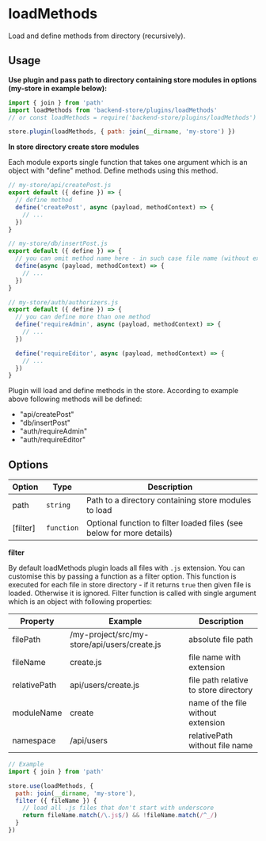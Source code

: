 # loadMethods

Load and define methods from directory (recursively).

## Usage

**Use plugin and pass path to directory containing store modules in options (my-store in example below):**

```js
import { join } from 'path'
import loadMethods from 'backend-store/plugins/loadMethods'
// or const loadMethods = require('backend-store/plugins/loadMethods')

store.plugin(loadMethods, { path: join(__dirname, 'my-store') })
```

**In store directory create store modules**

Each module exports single function that takes one argument which is an object with "define" method.
Define methods using this method.

```js
// my-store/api/createPost.js
export default ({ define }) => {
  // define method
  define('createPost', async (payload, methodContext) => {
    // ...
  })
}
```

```js
// my-store/db/insertPost.js
export default ({ define }) => {
  // you can omit method name here - in such case file name (without extension) will be used instead as a method name
  define(async (payload, methodContext) => {
    // ...
  })
}
```

```js
// my-store/auth/authorizers.js
export default ({ define }) => {
  // you can define more than one method
  define('requireAdmin', async (payload, methodContext) => {
    // ...
  })

  define('requireEditor', async (payload, methodContext) => {
    // ...
  })
}
```

Plugin will load and define methods in the store.
According to example above following methods will be defined:

* "api/createPost"
* "db/insertPost"
* "auth/requireAdmin"
* "auth/requireEditor"

## Options

| Option          | Type       | Description
|-----------------|------------|--------------------------
| path            | `string`   | Path to a directory containing store modules to load
| [filter]        | `function` | Optional function to filter loaded files (see below for more details)

**filter**

By default loadMethods plugin loads all files with `.js` extension.
You can customise this by passing a function as a filter option.
This function is executed for each file in store directory - if it returns `true` then given file is loaded. Otherwise it is ignored.
Filter function is called with single argument which is an object with following properties:

| Property     | Example                                      | Description
|--------------|----------------------------------------------|-------------------------------------
| filePath     | /my-project/src/my-store/api/users/create.js | absolute file path
| fileName     | create.js                                    | file name with extension
| relativePath | api/users/create.js                          | file path relative to store directory
| moduleName   | create                                       | name of the file without extension
| namespace    | /api/users                                   | relativePath without file name

```js
// Example
import { join } from 'path'

store.use(loadMethods, {
  path: join(__dirname, 'my-store'),
  filter ({ fileName }) {
    // load all .js files that don't start with underscore
    return fileName.match(/\.js$/) && !fileName.match(/^_/)
  }
})
```
